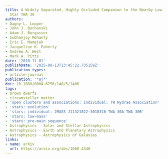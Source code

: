 ```yaml
---
title: A Widely Separated, Highly Occluded Companion to the Nearby Low-mass T Tauri
  Star TWA 30
authors:
- Dagny L. Looper
- John J. Bochanski
- Adam J. Burgasser
- Subhanjoy Mohanty
- Eric E. Mamajek
- Jacqueline K. Faherty
- Andrew A. West
- Mark A. Pitts
date: '2010-11-01'
publishDate: '2025-08-13T13:45:22.735159Z'
publication_types:
- article-journal
publication: '*aj*'
doi: 10.1088/0004-6256/140/5/1486
tags:
- brown dwarfs
- circumstellar matter
- 'open clusters and associations: individual: TW Hydrae Association'
- 'stars: evolution'
- 'stars: individual: 2MASS J11321822–3018316 TWA 30A TWA 30B'
- 'stars: low-mass'
- 'stars: pre-main sequence'
- Astrophysics - Solar and Stellar Astrophysics
- Astrophysics - Earth and Planetary Astrophysics
- Astrophysics - Astrophysics of Galaxies
links:
- name: arXiv
  url: https://arxiv.org/abs/1008.4340
---
```

